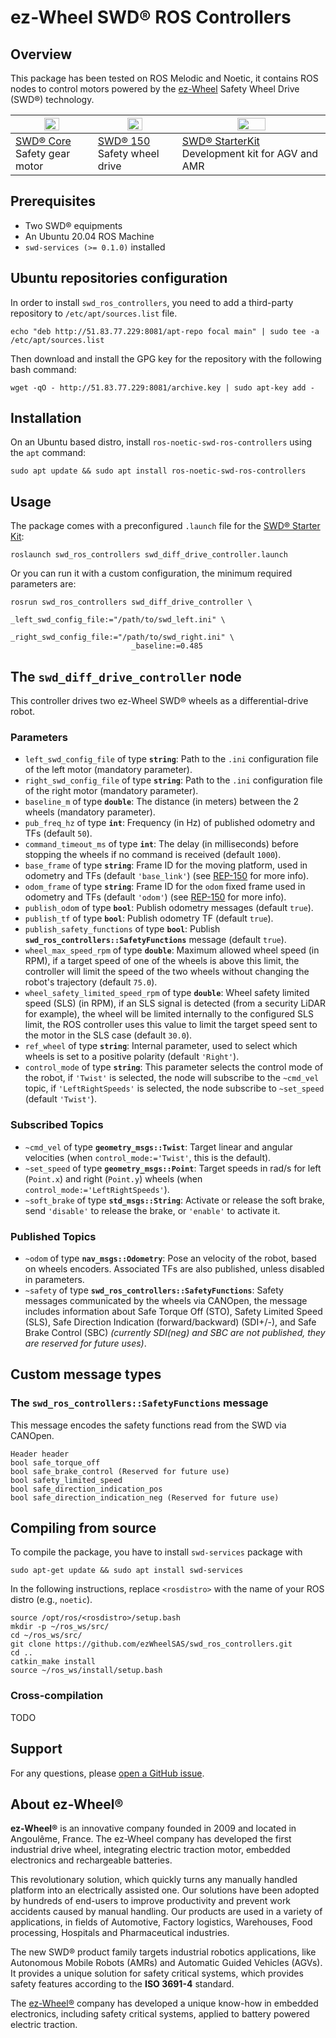 # ez-Wheel SWD® ROS Controllers

## Overview
This package has been tested on ROS Melodic and Noetic, it contains ROS nodes to control motors powered by the [ez-Wheel](https://www.ez-wheel.com) Safety Wheel Drive (SWD®) technology.

<img src="https://www.ez-wheel.com/storage/image-product/visuels-swd-core-2-0-0.png" width="45%"></img> | <img src="https://www.ez-wheel.com/storage/image-product/roue-electrique-swd-150-2-0-0-0.png" width="45%"></img> | <img src="https://www.ez-wheel.com/storage/image-product/starterkit-ez-wheel-web-0-0-0.png" width="45%"></img> |
|------------|-------------|-------------|
| [SWD® Core](https://www.ez-wheel.com/en/safety-gear-motor) <br />Safety gear motor | [SWD® 150](https://www.ez-wheel.com/en/swd-150-safety-wheel-drive) <br />Safety wheel drive | [SWD® StarterKit](https://www.ez-wheel.com/en/development-kit-for-agv-and-amr) <br />Development kit for AGV and AMR |

## Prerequisites
- Two SWD® equipments
- An Ubuntu 20.04 ROS Machine
- `swd-services (>= 0.1.0)` installed

## Ubuntu repositories configuration

In order to install `swd_ros_controllers`, you need to add a third-party repository to `/etc/apt/sources.list` file.

```shell
echo "deb http://51.83.77.229:8081/apt-repo focal main" | sudo tee -a /etc/apt/sources.list
```

Then download and install the GPG key for the repository with the following bash command:

```shell
wget -qO - http://51.83.77.229:8081/archive.key | sudo apt-key add -
```

## Installation

On an Ubuntu based distro, install `ros-noetic-swd-ros-controllers` using the `apt` command:

```shell
sudo apt update && sudo apt install ros-noetic-swd-ros-controllers
```

## Usage

The package comes with a preconfigured `.launch` file for the [SWD® Starter Kit](https://www.ez-wheel.com/en/development-kit-for-agv-and-amr):

```shell
roslaunch swd_ros_controllers swd_diff_drive_controller.launch
```

Or you can run it with a custom configuration, the minimum required parameters are:

```shell
rosrun swd_ros_controllers swd_diff_drive_controller \
                           _left_swd_config_file:="/path/to/swd_left.ini" \
                           _right_swd_config_file:="/path/to/swd_right.ini" \
                           _baseline:=0.485
```

## The `swd_diff_drive_controller` node

This controller drives two ez-Wheel SWD® wheels as a differential-drive robot.

### Parameters

- `left_swd_config_file` of type **`string`**: Path to the `.ini` configuration file of the left motor (mandatory parameter).
- `right_swd_config_file` of type **`string`**: Path to the `.ini` configuration file of the right motor (mandatory parameter).
- `baseline_m` of type **`double`**: The distance (in meters) between the 2 wheels (mandatory parameter).
- `pub_freq_hz` of type **`int`**: Frequency (in Hz) of published odometry and TFs (default `50`).
- `command_timeout_ms` of type **`int`**: The delay (in milliseconds) before stopping the wheels if no command is received (default `1000`).
- `base_frame` of type **`string`**: Frame ID for the moving platform, used in odometry and TFs (default `'base_link'`) (see [REP-150](https://www.ros.org/reps/rep-0105.html) for more info).
- `odom_frame` of type **`string`**: Frame ID for the `odom` fixed frame used in odometry and TFs (default `'odom'`) (see [REP-150](https://www.ros.org/reps/rep-0105.html) for more info).
- `publish_odom` of type **`bool`**: Publish odometry messages (default `true`).
- `publish_tf` of type **`bool`**: Publish odometry TF (default `true`).
- `publish_safety_functions` of type **`bool`**: Publish **`swd_ros_controllers::SafetyFunctions`** message (default `true`).
- `wheel_max_speed_rpm` of type **`double`**: Maximum allowed wheel speed (in RPM), if a target speed of one of the wheels is above this limit, the controller will limit the speed of the two wheels without changing the robot's trajectory (default `75.0`).
- `wheel_safety_limited_speed_rpm` of type **`double`**: Wheel safety limited speed (SLS) (in RPM), if an SLS signal is detected (from a security LiDAR for example), the wheel will be limited internally to the configured SLS limit, the ROS controller uses this value to limit the target speed sent to the motor in the SLS case (default `30.0`).
- `ref_wheel` of type **`string`**: Internal parameter, used to select which wheels is set to a positive polarity (default `'Right'`).
- `control_mode` of type **`string`**: This parameter selects the control mode of the robot, if `'Twist'` is selected, the node will subscribe to the `~cmd_vel` topic, if `'LeftRightSpeeds'` is selected, the node subscribe to `~set_speed` (default `'Twist'`).

### Subscribed Topics

- `~cmd_vel` of type **`geometry_msgs::Twist`**: Target linear and angular velocities (when `control_mode:='Twist'`, this is the default).
- `~set_speed` of type **`geometry_msgs::Point`**: Target speeds in rad/s for left (`Point.x`) and right (`Point.y`) wheels (when `control_mode:='LeftRightSpeeds'`).
- `~soft_brake` of type **`std_msgs::String`**: Activate or release the soft brake, send `'disable'` to release the brake, or `'enable'` to activate it.

### Published Topics

- `~odom` of type **`nav_msgs::Odometry`**: Pose an velocity of the robot, based on wheels encoders. Associated TFs are also published, unless disabled in parameters.
- `~safety` of type **`swd_ros_controllers::SafetyFunctions`**: Safety messages communicated by the wheels via CANOpen, the message includes information about Safe Torque Off (STO), Safety Limited Speed (SLS), Safe Direction Indication (forward/backward) (SDI+/-), and Safe Brake Control (SBC) _(currently SDI(neg) and SBC are not published, they are reserved for future uses)_.

## Custom message types

### The `swd_ros_controllers::SafetyFunctions` message

This message encodes the safety functions read from the SWD via CANOpen.

```
Header header
bool safe_torque_off
bool safe_brake_control (Reserved for future use)
bool safety_limited_speed
bool safe_direction_indication_pos
bool safe_direction_indication_neg (Reserved for future use)
```

## Compiling from source

To compile the package, you have to install `swd-services` package with

```shell
sudo apt-get update && sudo apt install swd-services
```

In the following instructions, replace `<rosdistro>` with the name of your ROS distro (e.g., `noetic`).

```shell
source /opt/ros/<rosdistro>/setup.bash
mkdir -p ~/ros_ws/src/
cd ~/ros_ws/src/
git clone https://github.com/ezWheelSAS/swd_ros_controllers.git
cd ..
catkin_make install
source ~/ros_ws/install/setup.bash
```

### Cross-compilation
TODO
 
## Support
For any questions, please [open a GitHub issue](https://github.com/ezWheelSAS/swd_ros_controllers/issues).

## About ez-Wheel®
**ez-Wheel®** is an innovative company founded in 2009 and located in Angoulême, France. 
The ez-Wheel company has developed the first industrial drive wheel, integrating electric traction motor, embedded electronics and rechargeable batteries.

This revolutionary solution, which quickly turns any manually handled platform into an electrically assisted one.
Our solutions have been adopted by hundreds of end-users to improve productivity and prevent work accidents caused by manual handling. 
Our products are used in a variety of applications, in fields of Automotive, Factory logistics, Warehouses, Food processing, Hospitals and Pharmaceutical industries.

The new SWD® product family targets industrial robotics applications, like Autonomous Mobile Robots (AMRs) and Automatic Guided Vehicles (AGVs).
It provides a unique solution for safety critical systems, which provides safety features according to the **ISO 3691-4** standard.

The [ez-Wheel®](https://www.ez-wheel.com) company has developed a unique know-how in embedded electronics, including safety critical systems, applied to battery powered electric traction.
